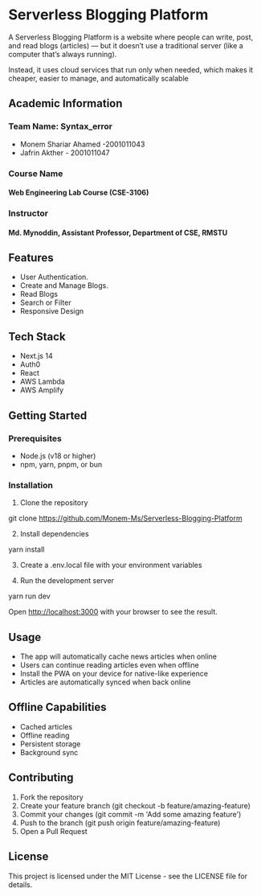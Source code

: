 # Serverless Blogging Platform

A Serverless Blogging Platform is a website where people can write, post, and read blogs (articles) — but it doesn’t use a traditional server (like a computer that’s always running).

Instead, it uses cloud services that run only when needed, which makes it cheaper, easier to manage, and automatically scalable

## Academic Information

### Team Name: Syntax_error

- Monem Shariar Ahamed -2001011043
- Jafrin Akther - 2001011047

### Course Name

#### Web Engineering Lab Course (CSE-3106)

### Instructor

#### Md. Mynoddin, Assistant Professor, Department of CSE, RMSTU

## Features

- User Authentication.
- Create and Manage Blogs.
- Read Blogs
- Search or Filter
- Responsive Design

## Tech Stack

- Next.js 14
- Auth0
- React
- AWS Lambda
- AWS Amplify

## Getting Started

### Prerequisites

- Node.js (v18 or higher)
- npm, yarn, pnpm, or bun

### Installation

1. Clone the repository

git clone 
https://github.com/Monem-Ms/Serverless-Blogging-Platform

2. Install dependencies

yarn install

3. Create a .env.local file with your environment variables

4. Run the development server

yarn run dev

Open [http://localhost:3000](http://localhost:3000) with your browser to see the result.

## Usage

- The app will automatically cache news articles when online
- Users can continue reading articles even when offline
- Install the PWA on your device for native-like experience
- Articles are automatically synced when back online

## Offline Capabilities

- Cached articles
- Offline reading
- Persistent storage
- Background sync

## Contributing

1. Fork the repository
2. Create your feature branch (git checkout -b feature/amazing-feature)
3. Commit your changes (git commit -m 'Add some amazing feature')
4. Push to the branch (git push origin feature/amazing-feature)
5. Open a Pull Request

## License

This project is licensed under the MIT License - see the LICENSE file for details.